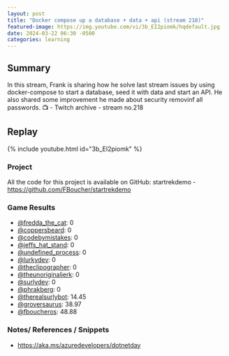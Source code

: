 ```yaml
---
layout: post
title: "Docker compose up a database + data + api (stream 218)"
featured-image: https://img.youtube.com/vi/3b_EI2piomk/hqdefault.jpg
date: 2024-03-22 06:30 -0500
categories: learning
---
```

## Summary
In this stream, Frank is sharing how he solve last stream issues by using docker-compose to start a database, seed it with data and start an API. He also shared some improvement he made about security removinf all passwords.
📺 - Twitch archive - stream no.218 

## Replay

{% include youtube.html id="3b_EI2piomk" %}
<br/><!--more-->

### Project

All the code for this project is available on GitHub: startrekdemo - https://github.com/FBoucher/startrekdemo

### Game Results

- [@fredda_the_cat](https://www.twitch.tv/fredda_the_cat): 0
- [@coppersbeard](https://www.twitch.tv/coppersbeard): 0
- [@codebymistakes](https://www.twitch.tv/codebymistakes): 0
- [@jeffs_hat_stand](https://www.twitch.tv/jeffs_hat_stand): 0
- [@undefined_process](https://www.twitch.tv/undefined_process): 0
- [@lurkydev](https://www.twitch.tv/lurkydev): 0
- [@theclipographer](https://www.twitch.tv/theclipographer): 0
- [@theunoriginaljerk](https://www.twitch.tv/theunoriginaljerk): 0
- [@surlydev](https://www.twitch.tv/surlydev): 0
- [@phrakberg](https://www.twitch.tv/phrakberg): 0
- [@therealsurlybot](https://www.twitch.tv/therealsurlybot): 14.45
- [@groversaurus](https://www.twitch.tv/groversaurus): 38.97
- [@fboucheros](https://www.twitch.tv/fboucheros): 48.88

### Notes/ References / Snippets

- https://aka.ms/azuredevelopers/dotnetday
